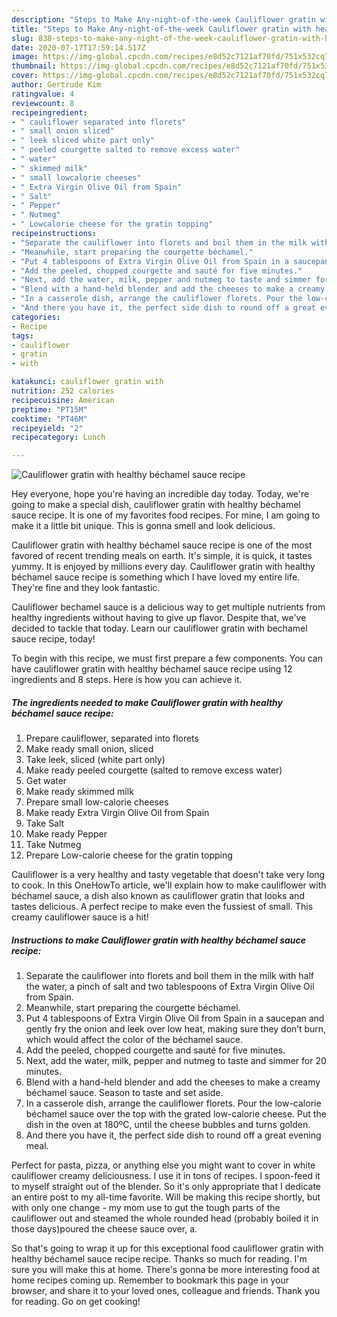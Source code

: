 ```yaml
---
description: "Steps to Make Any-night-of-the-week Cauliflower gratin with healthy béchamel sauce recipe"
title: "Steps to Make Any-night-of-the-week Cauliflower gratin with healthy béchamel sauce recipe"
slug: 838-steps-to-make-any-night-of-the-week-cauliflower-gratin-with-healthy-bechamel-sauce-recipe
date: 2020-07-17T17:59:14.517Z
image: https://img-global.cpcdn.com/recipes/e8d52c7121af70fd/751x532cq70/cauliflower-gratin-with-healthy-bechamel-sauce-recipe-recipe-main-photo.jpg
thumbnail: https://img-global.cpcdn.com/recipes/e8d52c7121af70fd/751x532cq70/cauliflower-gratin-with-healthy-bechamel-sauce-recipe-recipe-main-photo.jpg
cover: https://img-global.cpcdn.com/recipes/e8d52c7121af70fd/751x532cq70/cauliflower-gratin-with-healthy-bechamel-sauce-recipe-recipe-main-photo.jpg
author: Gertrude Kim
ratingvalue: 4
reviewcount: 8
recipeingredient:
- " cauliflower separated into florets"
- " small onion sliced"
- " leek sliced white part only"
- " peeled courgette salted to remove excess water"
- " water"
- " skimmed milk"
- " small lowcalorie cheeses"
- " Extra Virgin Olive Oil from Spain"
- " Salt"
- " Pepper"
- " Nutmeg"
- " Lowcalorie cheese for the gratin topping"
recipeinstructions:
- "Separate the cauliflower into florets and boil them in the milk with half the water, a pinch of salt and two tablespoons of Extra Virgin Olive Oil from Spain."
- "Meanwhile, start preparing the courgette béchamel."
- "Put 4 tablespoons of Extra Virgin Olive Oil from Spain in a saucepan and gently fry the onion and leek over low heat, making sure they don’t burn, which would affect the color of the béchamel sauce."
- "Add the peeled, chopped courgette and sauté for five minutes."
- "Next, add the water, milk, pepper and nutmeg to taste and simmer for 20 minutes."
- "Blend with a hand-held blender and add the cheeses to make a creamy béchamel sauce. Season to taste and set aside."
- "In a casserole dish, arrange the cauliflower florets. Pour the low-calorie béchamel sauce over the top with the grated low-calorie cheese. Put the dish in the oven at 180ºC, until the cheese bubbles and turns golden.​"
- "And there you have it, the perfect side dish to round off a great evening meal."
categories:
- Recipe
tags:
- cauliflower
- gratin
- with

katakunci: cauliflower gratin with 
nutrition: 252 calories
recipecuisine: American
preptime: "PT15M"
cooktime: "PT46M"
recipeyield: "2"
recipecategory: Lunch

---
```



![Cauliflower gratin with healthy béchamel sauce recipe](https://img-global.cpcdn.com/recipes/e8d52c7121af70fd/751x532cq70/cauliflower-gratin-with-healthy-bechamel-sauce-recipe-recipe-main-photo.jpg)

Hey everyone, hope you're having an incredible day today. Today, we're going to make a special dish, cauliflower gratin with healthy béchamel sauce recipe. It is one of my favorites food recipes. For mine, I am going to make it a little bit unique. This is gonna smell and look delicious.

Cauliflower gratin with healthy béchamel sauce recipe is one of the most favored of recent trending meals on earth. It's simple, it is quick, it tastes yummy. It is enjoyed by millions every day. Cauliflower gratin with healthy béchamel sauce recipe is something which I have loved my entire life. They're fine and they look fantastic.

Cauliflower bechamel sauce is a delicious way to get multiple nutrients from healthy ingredients without having to give up flavor. Despite that, we&#39;ve decided to tackle that today. Learn our cauliflower gratin with bechamel sauce recipe, today!


To begin with this recipe, we must first prepare a few components. You can have cauliflower gratin with healthy béchamel sauce recipe using 12 ingredients and 8 steps. Here is how you can achieve it.

<!--inarticleads1-->

##### The ingredients needed to make Cauliflower gratin with healthy béchamel sauce recipe:

1. Prepare  cauliflower, separated into florets
1. Make ready  small onion, sliced
1. Take  leek, sliced (white part only)
1. Make ready  peeled courgette (salted to remove excess water)
1. Get  water
1. Make ready  skimmed milk
1. Prepare  small low-calorie cheeses
1. Make ready  Extra Virgin Olive Oil from Spain
1. Take  Salt
1. Make ready  Pepper
1. Take  Nutmeg
1. Prepare  Low-calorie cheese for the gratin topping


Cauliflower is a very healthy and tasty vegetable that doesn&#39;t take very long to cook. In this OneHowTo article, we&#39;ll explain how to make cauliflower with béchamel sauce, a dish also known as cauliflower gratin that looks and tastes delicious. A perfect recipe to make even the fussiest of small. This creamy cauliflower sauce is a hit! 

<!--inarticleads2-->

##### Instructions to make Cauliflower gratin with healthy béchamel sauce recipe:

1. Separate the cauliflower into florets and boil them in the milk with half the water, a pinch of salt and two tablespoons of Extra Virgin Olive Oil from Spain.
1. Meanwhile, start preparing the courgette béchamel.
1. Put 4 tablespoons of Extra Virgin Olive Oil from Spain in a saucepan and gently fry the onion and leek over low heat, making sure they don’t burn, which would affect the color of the béchamel sauce.
1. Add the peeled, chopped courgette and sauté for five minutes.
1. Next, add the water, milk, pepper and nutmeg to taste and simmer for 20 minutes.
1. Blend with a hand-held blender and add the cheeses to make a creamy béchamel sauce. Season to taste and set aside.
1. In a casserole dish, arrange the cauliflower florets. Pour the low-calorie béchamel sauce over the top with the grated low-calorie cheese. Put the dish in the oven at 180ºC, until the cheese bubbles and turns golden.​
1. And there you have it, the perfect side dish to round off a great evening meal.


Perfect for pasta, pizza, or anything else you might want to cover in white cauliflower creamy deliciousness. I use it in tons of recipes. I spoon-feed it to myself straight out of the blender. So it&#39;s only appropriate that I dedicate an entire post to my all-time favorite. Will be making this recipe shortly, but with only one change - my mom use to gut the tough parts of the cauliflower out and steamed the whole rounded head (probably boiled it in those days)poured the cheese sauce over, a. 

So that's going to wrap it up for this exceptional food cauliflower gratin with healthy béchamel sauce recipe recipe. Thanks so much for reading. I'm sure you will make this at home. There's gonna be more interesting food at home recipes coming up. Remember to bookmark this page in your browser, and share it to your loved ones, colleague and friends. Thank you for reading. Go on get cooking!
